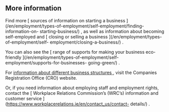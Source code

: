 ##  More information

Find more [ sources of information on starting a business
](/en/employment/types-of-employment/self-employment/finding-information-on-
starting-business/) , as well as information about  becoming self-employed
and [ closing or selling a business ](/en/employment/types-of-employment/self-
employment/closing-a-business/) .

You can also see the [ range of supports for making your business eco-friendly
](/en/employment/types-of-employment/self-employment/supports-for-businesses-
going-green/) .

For [ information about different business structures
](https://www.cro.ie/Registration/Overview) , visit the Companies Registration
Office (CRO) website.

Or, if you need information about employing staff and employment rights,
contact the [ Workplace Relations Commission’s (WRC’s) information and
customer service ](https://www.workplacerelations.ie/en/contact_us/contact-
details/) .
